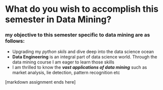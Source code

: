 # What do you wish to accomplish this semester in Data Mining?
### my objective to this semester specific to data mining are as follows: 
- Upgrading my *python skils* and dive deep into the data science ocean
- **Data Engineering** is an integral part of data science world. Through the data mining course I am eager to learn those skills 
- I am thrilled to know the ***vast applications of data mining*** such as market analysis, lie detection, pattern recognition etc

[markdown assignment ends here]
